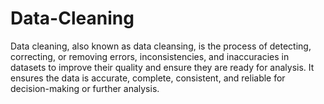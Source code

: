 # Data-Cleaning
Data cleaning, also known as data cleansing, is the process of detecting, correcting, or removing errors, inconsistencies, and inaccuracies in datasets to improve their quality and ensure they are ready for analysis. It ensures the data is accurate, complete, consistent, and reliable for decision-making or further analysis.

